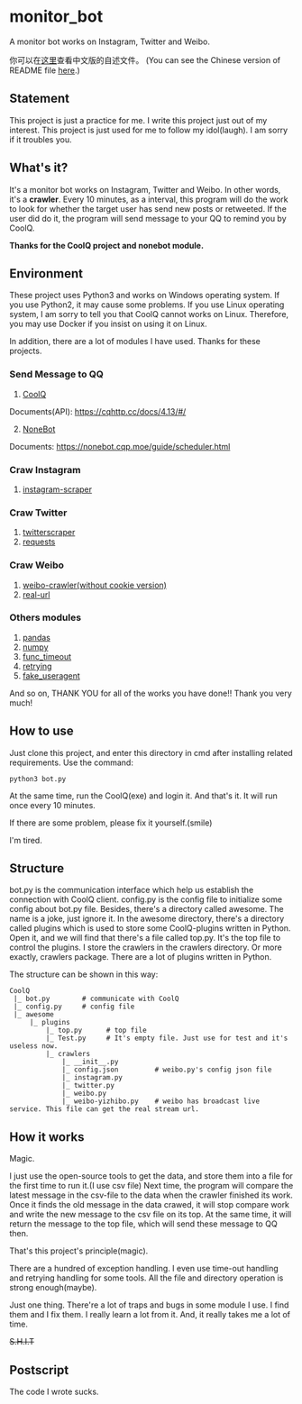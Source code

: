# monitor_bot
A monitor bot works on Instagram, Twitter and Weibo.

你可以在[这里](https://github.com/Pragmatism0220/monitor_bot/blob/master/%E8%87%AA%E8%BF%B0%E6%96%87%E4%BB%B6.md)查看中文版的自述文件。
(You can see the Chinese version of README file [here](https://github.com/Pragmatism0220/monitor_bot/blob/master/%E8%87%AA%E8%BF%B0%E6%96%87%E4%BB%B6.md).)

## Statement
This project is just a practice for me. I write this project just out of my interest.
This project is just used for me to follow my idol(laugh). I am sorry if it troubles you.

## What's it?
It's a monitor bot works on Instagram, Twitter and Weibo. In other words, it's a **crawler**.
Every 10 minutes, as a interval, this program will do the work to look for whether the target user has send new posts or retweeted. If the user did do it, the program will send message to your QQ to remind you by CoolQ.

**Thanks for the CoolQ project and nonebot module.**


## Environment
These project uses Python3 and works on Windows operating system.
If you use Python2, it may cause some problems.
If you use Linux operating system, I am sorry to tell you that CoolQ cannot works on Linux. Therefore, you may use Docker if you insist on using it on Linux.

In addition, there are a lot of modules I have used. Thanks for these projects.

### Send Message to QQ
1. [CoolQ](https://cqp.cc/)

Documents(API): https://cqhttp.cc/docs/4.13/#/

2. [NoneBot](https://github.com/richardchien/nonebot)

Documents: https://nonebot.cqp.moe/guide/scheduler.html

### Craw Instagram
1. [instagram-scraper](https://github.com/rarcega/instagram-scraper)

### Craw Twitter
1. [twitterscraper](https://github.com/taspinar/twitterscraper)
2. [requests](https://github.com/psf/requests)

### Craw Weibo
1. [weibo-crawler(without cookie version)](https://github.com/dataabc/weibo-crawler)
2. [real-url](https://github.com/wbt5/real-url)

### Others modules
1. [pandas](https://github.com/pandas-dev/pandas)
2. [numpy](https://github.com/numpy/numpy)
3. [func_timeout](https://github.com/kata198/func_timeout)
4. [retrying](https://github.com/rholder/retrying)
5. [fake_useragent](https://github.com/hellysmile/fake-useragent)

And so on, THANK YOU for all of the works you have done!!
Thank you very much!

## How to use
Just clone this project, and enter this directory in cmd after installing related requirements.
Use the command:
```
python3 bot.py
```
At the same time, run the CoolQ(exe) and login it.
And that's it. It will run once every 10 minutes.

If there are some problem, please fix it yourself.(smile)

I'm tired.

## Structure
bot.py is the communication interface which help us establish the connection with CoolQ client.
config.py is the config file to initialize some config about bot.py file.
Besides, there's a directory called awesome. The name is a joke, just ignore it.
In the awesome directory, there's a directory called plugins which is used to store some CoolQ-plugins written in Python. Open it, and we will find that there's a file called top.py. It's the top file to control the plugins. I store the crawlers in the crawlers directory. Or more exactly, crawlers package. There are a lot of plugins written in Python.

The structure can be shown in this way:
``` graph
CoolQ
 |_ bot.py        # communicate with CoolQ
 |_ config.py     # config file
 |_ awesome
     |_ plugins
         |_ top.py      # top file
         |_ Test.py     # It's empty file. Just use for test and it's useless now.
         |_ crawlers
             |_ __init__.py
             |_ config.json         # weibo.py's config json file
             |_ instagram.py
             |_ twitter.py
             |_ weibo.py
             |_ weibo-yizhibo.py    # weibo has broadcast live service. This file can get the real stream url.
```

## How it works
Magic.

I just use the open-source tools to get the data, and store them into a file for the first time to run it.(I use csv file)
Next time, the program will compare the latest message in the csv-file to the data when the crawler finished its work. Once it finds the old message in the data crawed, it will stop compare work and write the new message to the csv file on its top. At the same time, it will return the message to the top file, which will send these message to QQ then.

That's this project's principle(magic).

There are a hundred of exception handling. I even use time-out handling and retrying handling for some tools.
All the file and directory operation is strong enough(maybe).

Just one thing. There're a lot of traps and bugs in some module I use. I find them and I fix them. I really learn a lot from it.
And, it really takes me a lot of time.

~~S.H.I.T~~

## Postscript
The code I wrote sucks.

